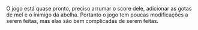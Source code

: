 O jogo está quase pronto, preciso arrumar o score dele, adicionar as gotas de mel e o inimigo da abelha. Portanto o jogo tem poucas modificações a serem feitas, mas elas são bem complicadas de serem feitas.

